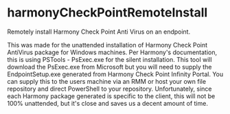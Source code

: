 # harmonyCheckPointRemoteInstall

Remotely install Harmony Check Point Anti Virus on an endpoint.

This was made for the unattended installation of Harmony Check Point AntiVirus package for Windows machines.  Per Harmony's documentation, this is using PSTools - PsExec.exe for the silent installation.
This tool will download the PsExec.exe from Microsoft but you will need to supply the EndpointSetup.exe generated from Harmony Check Point Infinity Portal.  You can supply this to the users machine via an RMM or host your own file repository and direct PowerShell to your repository.
Unfortunately, since each Harmony package generated is specific to the client, this will not be 100% unattended, but it's close and saves us a decent amount of time.

